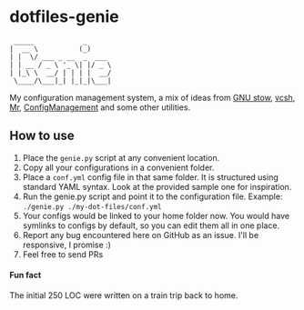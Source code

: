 dotfiles-genie
==============

```
 _____            _
|  __ \          (_)
| |  \/ ___ _ __  _  ___
| | __ / _ \ '_ \| |/ _ \
| |_\ \  __/ | | | |  __/
 \____/\___|_| |_|_|\___|
```

My configuration management system, a mix of ideas from [GNU stow](https://www.gnu.org/software/stow/), [vcsh](https://github.com/RichiH/vcsh), [Mr](http://joeyh.name/code/mr/), [ConfigManagement](https://github.com/pallavagarwal07/ConfigManagement/) and some other utilities.

## How to use
1. Place the `genie.py` script at any convenient location.
2. Copy all your configurations in a convenient folder.
3. Place a `conf.yml` config file in that same folder. It is structured using standard YAML syntax. Look at the provided sample one for inspiration.
4. Run the genie.py script and point it to the configuration file. Example: `./genie.py ./my-dot-files/conf.yml`
5. Your configs would be linked to your home folder now. You would have symlinks to configs by default, so you can edit them all in one place.
6. Report any bug encountered here on GitHub as an issue. I'll be responsive, I promise :)
7. Feel free to send PRs

#### Fun fact
The initial 250 LOC were written on a train trip back to home.
